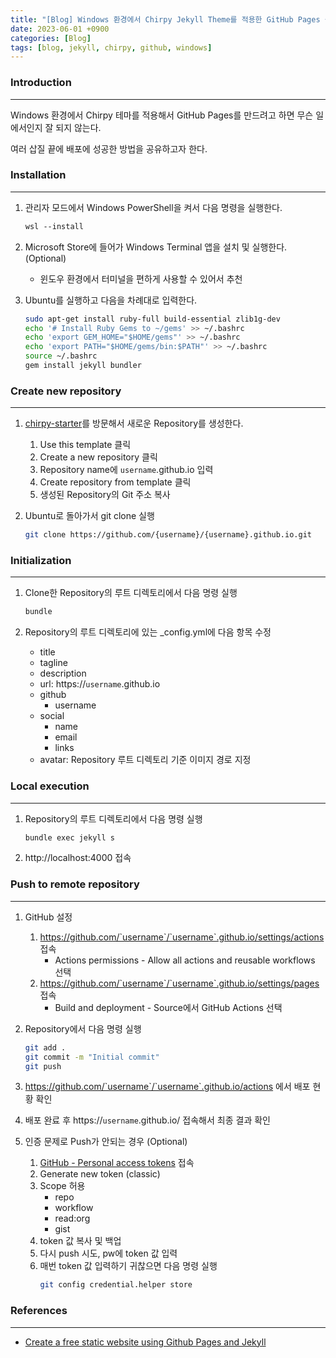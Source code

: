 ```yaml
---
title: "[Blog] Windows 환경에서 Chirpy Jekyll Theme를 적용한 GitHub Pages 블로그 만들기"
date: 2023-06-01 +0900
categories: [Blog]
tags: [blog, jekyll, chirpy, github, windows]
---
```



### Introduction
---
Windows 환경에서 Chirpy 테마를 적용해서 GitHub Pages를 만드려고 하면 무슨 일에서인지 잘 되지 않는다.

여러 삽질 끝에 배포에 성공한 방법을 공유하고자 한다.


### Installation
---
1. 관리자 모드에서 Windows PowerShell을 켜서 다음 명령을 실행한다.
    ```ps
    wsl --install
    ```

2. Microsoft Store에 들어가 Windows Terminal 앱을 설치 및 실행한다. (Optional)
    - 윈도우 환경에서 터미널을 편하게 사용할 수 있어서 추천

3. Ubuntu를 실행하고 다음을 차례대로 입력한다.
    ```sh
    sudo apt-get install ruby-full build-essential zlib1g-dev
    echo '# Install Ruby Gems to ~/gems' >> ~/.bashrc
    echo 'export GEM_HOME="$HOME/gems"' >> ~/.bashrc
    echo 'export PATH="$HOME/gems/bin:$PATH"' >> ~/.bashrc
    source ~/.bashrc
    gem install jekyll bundler
    ```


### Create new repository
---
1. [chirpy-starter](https://github.com/cotes2020/chirpy-starter/)를 방문해서 새로운 Repository를 생성한다.
    1. Use this template 클릭
    2. Create a new repository 클릭
    3. Repository name에 `username`.github.io 입력
    4. Create repository from template 클릭
    5. 생성된 Repository의 Git 주소 복사

2. Ubuntu로 돌아가서 git clone 실행
    ```sh
    git clone https://github.com/{username}/{username}.github.io.git
    ```


### Initialization
---
1. Clone한 Repository의 루트 디렉토리에서 다음 명령 실행
    ```sh
    bundle
    ```

2. Repository의 루트 디렉토리에 있는 _config.yml에 다음 항목 수정
    - title
    - tagline
    - description
    - url: https://`username`.github.io
    - github
      - username
    - social
      - name
      - email
      - links
    - avatar: Repository 루트 디렉토리 기준 이미지 경로 지정


### Local execution
---
1. Repository의 루트 디렉토리에서 다음 명령 실행
    ```sh
    bundle exec jekyll s
    ```

2. http://localhost:4000 접속


### Push to remote repository
---
1. GitHub 설정
    1. https://github.com/`username`/`username`.github.io/settings/actions 접속
        -  Actions permissions - Allow all actions and reusable workflows 선택
    2. https://github.com/`username`/`username`.github.io/settings/pages 접속
        - Build and deployment - Source에서 GitHub Actions 선택

2. Repository에서 다음 명령 실행
    ```sh
    git add .
    git commit -m "Initial commit"
    git push
    ```

3. https://github.com/`username`/`username`.github.io/actions 에서 배포 현황 확인

4. 배포 완료 후 https://`username`.github.io/ 접속해서 최종 결과 확인

5. 인증 문제로 Push가 안되는 경우 (Optional)
    1. [GitHub - Personal access tokens](https://github.com/settings/tokens) 접속
    2. Generate new token (classic)
    3. Scope 허용
        - repo
        - workflow
        - read:org
        - gist
    4. token 값 복사 및 백업
    5. 다시 push 시도, pw에 token 값 입력
    6. 매번 token 값 입력하기 귀찮으면 다음 명령 실행
        ```sh
        git config credential.helper store
        ```


### References
---
- [Create a free static website using Github Pages and Jekyll](https://dev.to/yashnigam/create-a-free-static-website-using-github-pages-and-jekyll-41a9)